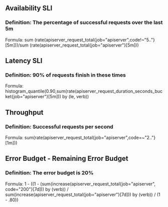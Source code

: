 ## Availability SLI
### Definition: The percentage of successful requests over the last 5m
Formula: sum (rate(apiserver_request_total{job="apiserver",code!~"5.."}[5m]))/sum (rate(apiserver_request_total{job="apiserver"}[5m]))


## Latency SLI
### Definition: 90% of requests finish in these times
Formula: histogram_quantile(0.90,sum(rate(apiserver_request_duration_seconds_bucket{job="apiserver"}[5m])) by (le, verb))


## Throughput
### Definition: Successful requests per second
Formula: sum(rate(apiserver_request_total{job="apiserver",code=~"2.."}[1m]))

## Error Budget - Remaining Error Budget
### Definition: The error budget is 20%
Formula: 1 - ((1 - (sum(increase(apiserver_request_total{job="apiserver", code="200"}[7d])) by (verb)) / sum(increase(apiserver_request_total{job="apiserver"}[7d])) by (verb)) / (1 - .80))

